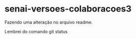 # senai-versoes-colaboracoes3

Fazendo uma alteração no arquivo readme.


Lembrei do comando git status